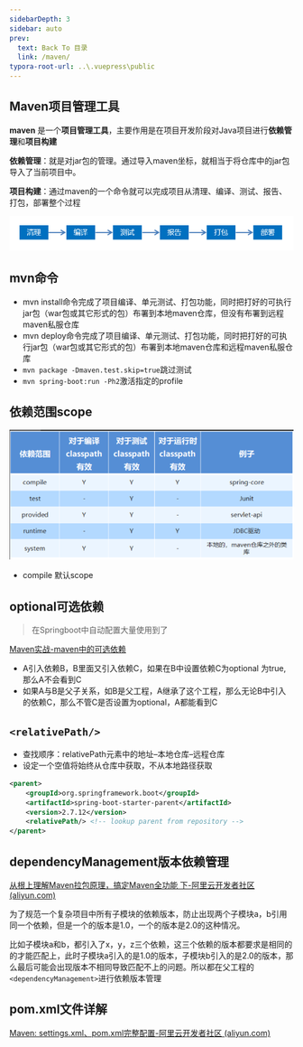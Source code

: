 ```yaml
---
sidebarDepth: 3
sidebar: auto
prev:
  text: Back To 目录
  link: /maven/
typora-root-url: ..\.vuepress\public
---
```






## Maven项目管理工具

**maven** 是一个**项目管理工具**，主要作用是在项目开发阶段对Java项目进行**依赖管理**和**项目构建**

**依赖管理**：就是对jar包的管理。通过导入maven坐标，就相当于将仓库中的jar包导入了当前项目中。

**项目构建**：通过maven的一个命令就可以完成项目从清理、编译、测试、报告、打包，部署整个过程

<img src="/images/maven/image-20201230110306512.png" alt="image-20201230110306512" style="zoom:67%;" />





## mvn命令

- mvn install命令完成了项目编译、单元测试、打包功能，同时把打好的可执行jar包（war包或其它形式的包）布署到本地maven仓库，但没有布署到远程maven私服仓库
- mvn deploy命令完成了项目编译、单元测试、打包功能，同时把打好的可执行jar包（war包或其它形式的包）布署到本地maven仓库和远程maven私服仓库
- `mvn package -Dmaven.test.skip=true`跳过测试
- `mvn spring-boot:run -Ph2`激活指定的profile



## 依赖范围scope



![image-20230517201733989](/images/maven/image-20230517201733989.png)

- compile 默认scope



## optional可选依赖

> 在Springboot中自动配置大量使用到了

[Maven实战-maven中的可选依赖](https://blog.csdn.net/lovejj1994/article/details/80283240)

- A引入依赖B，B里面又引入依赖C，如果在B中设置依赖C为optional 为true,那么A不会看到C
- 如果A与B是父子关系，如B是父工程，A继承了这个工程，那么无论B中引入的依赖C，那么不管C是否设置为optional，A都能看到C



## `<relativePath/>`

- 查找顺序：relativePath元素中的地址–本地仓库–远程仓库
- 设定一个空值将始终从仓库中获取，不从本地路径获取

```xml
<parent>
    <groupId>org.springframework.boot</groupId>
    <artifactId>spring-boot-starter-parent</artifactId>
    <version>2.7.12</version>
    <relativePath/> <!-- lookup parent from repository -->
</parent>
```



## dependencyManagement版本依赖管理

[从根上理解Maven拉包原理，搞定Maven全功能 下-阿里云开发者社区 (aliyun.com)](https://developer.aliyun.com/article/1204369)

为了规范一个复杂项目中所有子模块的依赖版本，防止出现两个子模块a，b引用同一个依赖，但是一个的版本是1.0，一个的版本是2.0的这种情况。

比如子模块a和b，都引入了x，y，z三个依赖，这三个依赖的版本都要求是相同的的才能匹配上，此时子模块a引入的是1.0的版本，子模块b引入的是2.0的版本，那么最后可能会出现版本不相同导致匹配不上的问题。所以都在父工程的`<dependencyManagement>`进行依赖版本管理



## pom.xml文件详解

[Maven: settings.xml、pom.xml完整配置-阿里云开发者社区 (aliyun.com)](https://developer.aliyun.com/article/813478)
